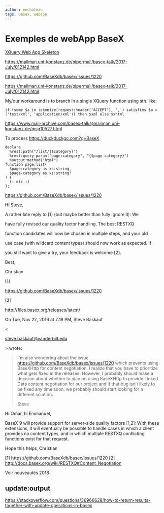 ```yaml
---
author: emchateau
tags: basex, webapp
---
```


Exemples de webApp BaseX
==========

[XQuery Web App Skeleton](https://github.com/micheee/xquery-webapp-skeleton)

https://mailman.uni-konstanz.de/pipermail/basex-talk/2017-July/012142.html

https://github.com/BaseXdb/basex/issues/1220

https://mailman.uni-konstanz.de/pipermail/basex-talk/2017-July/012142.html

My/our workaround is to branch in a single XQuery function using sth. like:

```xquery
if (some $a in tokenize(request:header("ACCEPT"), ',') satisfies $a = 
('text/xml', 'application/xml')) then $xml else $xhtml
```



<https://www.mail-archive.com/basex-talk@mailman.uni-konstanz.de/msg10527.html>

To process https://duckduckgo.com?q=BaseX

```xquery
declare
  %rest:path("/list/{$category}")
  %rest:query-param("page:category", "{$page-category}")
  %output:method("html")
function page:list(
  $page:category as xs:string,
  $page-category as xs:string?
) {
  (: etc :)
};
```



https://github.com/BaseXdb/basex/issues/1220

Hi Steve,

A rather late reply to [1] (but maybe better than fully ignore it): We

have fully revised our quality factor handling. The best RESTXQ

function candidates will now be chosen in multiple steps, and your old

use case (with wildcard content types) should now work as expected. If

you still want to give a try, your feedback is welcome [2].

Best,

Christian

[1] 

https://github.com/BaseXdb/basex/issues/1220

[2] 

http://files.basex.org/releases/latest/

On Tue, Nov 22, 2016 at 7:19 PM, Steve Baskauf

<

steve.baskauf@vanderbilt.edu

\> wrote:

> I'm also wondering about the issue
> <https://github.com/BaseXdb/basex/issues/1220> which prevents using BaseXHttp
> for content negotiation.  I realize that you have to prioritize what gets
> fixed in the releases.  However, I probably should make a decision about
> whether to plan on using BaseXHttp to provide Linked Data content
> negotiation for our project and if that bug isn't likely to be fixed any
> time soon, we probably should start looking for a different solution.
>
> Steve

Hi Omar, hi Emmanuel,

BaseX 9 will provide support for server-side quality factors [1,2]:
With these extensions, it will eventually be possible to handle cases
in which a client provides no content types, and in which multiple
RESTXQ conflicting functions exist for that request.

Hope this helps,
Christian

[1] <https://github.com/BaseXdb/basex/issues/1220>
[2] <http://docs.basex.org/wiki/RESTXQ#Content_Negotiation>

Voir nouveautés 2018

## update:output

https://stackoverflow.com/questions/36960628/how-to-return-results-together-with-update-operations-in-basex